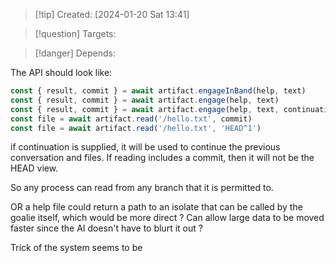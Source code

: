 
>[!tip] Created: [2024-01-20 Sat 13:41]

>[!question] Targets: 

>[!danger] Depends: 

The API should look like:
```js
const { result, commit } = await artifact.engageInBand(help, text)
const { result, commit } = await artifact.engage(help, text)
const { result, commit } = await artifact.engage(help, text, continuation)
const file = await artifact.read('/hello.txt', commit)
const file = await artifact.read('/hello.txt', 'HEAD^1')
```
if continuation is supplied, it will be used to continue the previous conversation and files.
If reading includes a commit, then it will not be the HEAD view.

So any process can read from any branch that it is permitted to.

OR a help file could return a path to an isolate that can be called by the goalie itself, which would be more direct ?  Can allow large data to be moved faster since the AI doesn't have to blurt it out ?

Trick of the system seems to be 